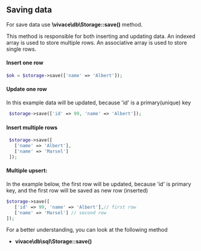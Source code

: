 ## Saving data 

For save data use __\vivace\db\Storage::save()__ method.

This method is responsible for both inserting and updating data.
An indexed array is used to store multiple rows.
An associative array is used to store single rows.

#### Insert one row
 ```php
 $ok = $storage->save(['name' => 'Albert']);
```
#### Update one row
In this example data will be updated, because 'id' is a primary(unique) key
```php
 $storage->save(['id' => 99, 'name' => 'Albert']);
```
#### Insert multiple rows
```php
 $storage->save([
   ['name' => 'Albert'],
   ['name' => 'Marsel']
 ]);
```

 #### Multiple upsert:
 In the example below, the first row will be updated, because 'id' is primary key, and the first row will be saved 
 as new row (inserted)
 ```php
 $storage->save([
    ['id' => 99, 'name' => 'Albert'],// first row
    ['name' => 'Marsel'] // second row
 ]);
```

For a better understanding, you can look at the following method
- __vivace\db\sql\Storage::save()__

